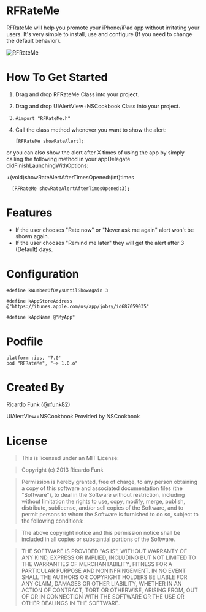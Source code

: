 RFRateMe
========

RFRateMe will help you promote your iPhone/iPad app without irritating your users. It's very simple to install, use and configure (If you need to change the default behavior).


![RFRateMe](http://i.imgur.com/FppICdE.png)

How To Get Started
==================

1.  Drag and drop RFRateMe Class into your project.
2.  Drag and drop UIAlertView+NSCookbook Class into your project.
3.  `#import "RFRateMe.h"`
4.  Call the class method whenever you want to show the alert:
  
     `[RFRateMe showRateAlert];`

or you can also show the alert after X times of using the app by simply calling the following method in your appDelegate didFinishLaunchingWithOptions:

+(void)showRateAlertAfterTimesOpened:(int)times

      [RFRateMe showRateAlertAfterTimesOpened:3];
     
Features
========

- If the user chooses "Rate now" or "Never ask me again" alert won't be shown again.
- If the user chooses "Remind me later" they will get the alert after 3 (Default) days.

Configuration
=============

`#define kNumberOfDaysUntilShowAgain 3`

`#define kAppStoreAddress @"https://itunes.apple.com/us/app/jobsy/id687059035"`

`#define kAppName @"MyApp"`

Podfile
=======

```
platform :ios, '7.0'
pod "RFRateMe", "~> 1.0.o"
```

Created By
==========

Ricardo Funk ([@rfunk82](http://www.twitter.com/rfunk82))

UIAlertView+NSCookbook Provided by NSCookbook

License
=======

> This is licensed under an MIT License:

> Copyright (c) 2013 Ricardo Funk

> Permission is hereby granted, free of charge, to any person obtaining a
copy of this software and associated documentation files (the "Software"),
to deal in the Software without restriction, including without limitation
the rights to use, copy, modify, merge, publish, distribute, sublicense,
and/or sell copies of the Software, and to permit persons to whom the
Software is furnished to do so, subject to the following conditions:

> The above copyright notice and this permission notice shall be included in
all copies or substantial portions of the Software.

> THE SOFTWARE IS PROVIDED "AS IS", WITHOUT WARRANTY OF ANY KIND, EXPRESS OR
IMPLIED, INCLUDING BUT NOT LIMITED TO THE WARRANTIES OF MERCHANTABILITY,
FITNESS FOR A PARTICULAR PURPOSE AND NONINFRINGEMENT. IN NO EVENT SHALL THE
AUTHORS OR COPYRIGHT HOLDERS BE LIABLE FOR ANY CLAIM, DAMAGES OR OTHER
LIABILITY, WHETHER IN AN ACTION OF CONTRACT, TORT OR OTHERWISE, ARISING
FROM, OUT OF OR IN CONNECTION WITH THE SOFTWARE OR THE USE OR OTHER
DEALINGS IN THE SOFTWARE.

